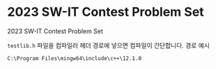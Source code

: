 # 2023 SW-IT Contest Problem Set

2023 SW-IT Contest Problem Set

`testlib.h` 파일을 컴파일러 헤더 경로에 넣으면 컴파일이 간단합니다.
경로 예시

```
C:\Program Files\mingw64\include\c++\12.1.0
```
